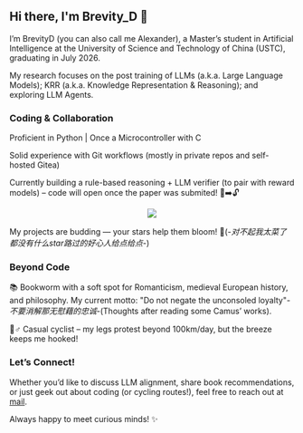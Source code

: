 ## Hi there, I'm Brevity_D 👋

I’m BrevityD (you can also call me Alexander), a Master’s student in Artificial Intelligence at the University of Science and Technology of China (USTC), graduating in July 2026. 

My research focuses on the post training of LLMs (a.k.a. Large Language Models); KRR (a.k.a. Knowledge Representation & Reasoning); and exploring LLM Agents.

### Coding & Collaboration

Proficient in Python | Once a Microcontroller with C

Solid experience with Git workflows (mostly in private repos and self-hosted Gitea) 

Currently building a rule-based reasoning + LLM verifier (to pair with reward models) – code will open once the paper was submited! 📄➡️🔓

<div align="center"> <img src="https://github-readme-streak-stats.herokuapp.com/?user=BrevityD" /> </div>

My projects are budding — your stars help them bloom! 🌟(*-对不起我太菜了都没有什么star路过的好心人给点给点-*)

### Beyond Code
📚 Bookworm with a soft spot for Romanticism, medieval European history, and philosophy. My current motto: "Do not negate the unconsoled loyalty"*-不要消解那无慰藉的忠诚-*(Thoughts after reading some Camus’ works). 

🚴♂️ Casual cyclist – my legs protest beyond 100km/day, but the breeze keeps me hooked!

### Let’s Connect!
Whether you’d like to discuss LLM alignment, share book recommendations, or just geek out about coding (or cycling routes!), feel free to reach out at [mail](mailto:brevity_d@mail.ustc.edu.cn). 

Always happy to meet curious minds! ✨

<!--
**BrevityD/BrevityD** is a ✨ _special_ ✨ repository because its `README.md` (this file) appears on your GitHub profile.

Here are some ideas to get you started:

- 🔭 I’m currently working on ...
- 🌱 I’m currently learning ...
- 👯 I’m looking to collaborate on ...
- 🤔 I’m looking for help with ...
- 💬 Ask me about ...
- 📫 How to reach me: ...
- 😄 Pronouns: ...
- ⚡ Fun fact: ...
-->
